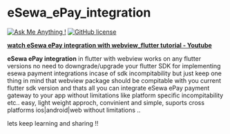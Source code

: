 # eSewa_ePay_integration

 [![Ask Me Anything !](https://img.shields.io/badge/Ask%20me-anything-1abc9c.svg)](https://GitHub.com/kaledai/ama)     [![GitHub license](https://img.shields.io/github/license/Naereen/StrapDown.js.svg)](hhttps://github.com/kaledai/dynamic_img_slider.git/LICENSE)



[**watch eSewa ePay integration with webview_flutter tutorial - Youtube**](https://youtu.be/qwVpNj_flo8)

**eSewa ePay integration** in flutter with webview 
works on any flutter versions no need to downgrade/upgrade your flutter SDK for implementing esewa payment integrations incase of sdk incompitability but just keep one thing in mind that webview package should be compitable with you current flutter sdk version and thats all you can integrate eSewa ePay payment gateway to your app without limitations like platform specific incompitability etc..
easy, light weight approch, convinient and simple, suports cross platforms ios|android|web without limitations ..

lets keep learning and sharing !!
